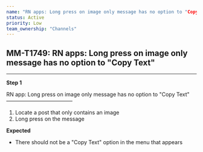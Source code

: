 ```yaml
---
name: "RN apps: Long press on image only message has no option to "Copy Text""
status: Active
priority: Low
team_ownership: "Channels"
---
```


## MM-T1749: RN apps: Long press on image only message has no option to "Copy Text"

---

**Step 1**

RN app: Long press on image only message has no option to "Copy Text"\
–––––––––––––––––––––––––

1. Locate a post that only contains an image
2. Long press on the message

**Expected**

- There should not be a "Copy Text" option in the menu that appears

